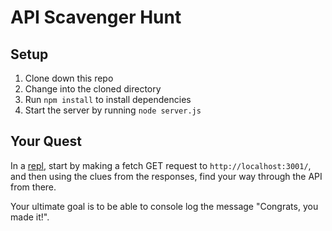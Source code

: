 # API Scavenger Hunt

## Setup

1. Clone down this repo
1. Change into the cloned directory
1. Run `npm install` to install dependencies
1. Start the server by running `node server.js`

## Your Quest

In a [repl](https://repl.it/languages/babel), start by making a fetch GET request to `http://localhost:3001/`, and then using the clues from the responses, find your way through the API from there.

Your ultimate goal is to be able to console log the message "Congrats, you made it!".
